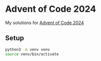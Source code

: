 # Advent of Code 2024

My solutions for [Advent of Code 2024](https://adventofcode.com/2024)

## Setup
```bash
python3 -m venv venv
source venv/bin/activate